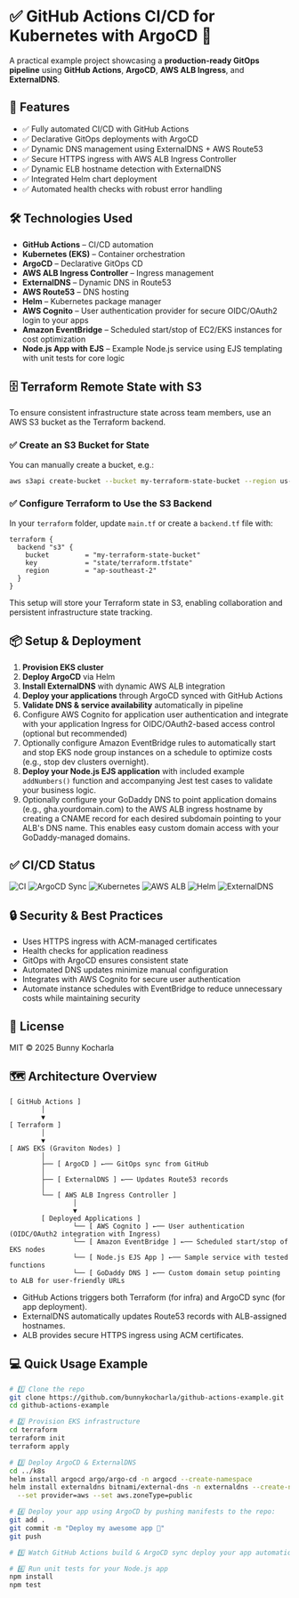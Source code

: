# ✅ GitHub Actions CI/CD for Kubernetes with ArgoCD 🧮

A practical example project showcasing a **production-ready GitOps pipeline** using **GitHub Actions**, **ArgoCD**, **AWS ALB Ingress**, and **ExternalDNS**.

## 🚀 Features

- ✅ Fully automated CI/CD with GitHub Actions
- ✅ Declarative GitOps deployments with ArgoCD
- ✅ Dynamic DNS management using ExternalDNS + AWS Route53
- ✅ Secure HTTPS ingress with AWS ALB Ingress Controller
- ✅ Dynamic ELB hostname detection with ExternalDNS
- ✅ Integrated Helm chart deployment
- ✅ Automated health checks with robust error handling

## 🛠 Technologies Used

- **GitHub Actions** – CI/CD automation
- **Kubernetes (EKS)** – Container orchestration
- **ArgoCD** – Declarative GitOps CD
- **AWS ALB Ingress Controller** – Ingress management
- **ExternalDNS** – Dynamic DNS in Route53
- **AWS Route53** – DNS hosting
- **Helm** – Kubernetes package manager
- **AWS Cognito** – User authentication provider for secure OIDC/OAuth2 login to your apps
- **Amazon EventBridge** – Scheduled start/stop of EC2/EKS instances for cost optimization
- **Node.js App with EJS** – Example Node.js service using EJS templating with unit tests for core logic

## 🗄️ Terraform Remote State with S3

To ensure consistent infrastructure state across team members, use an AWS S3 bucket as the Terraform backend.

### ✅ Create an S3 Bucket for State

You can manually create a bucket, e.g.:

```bash
aws s3api create-bucket --bucket my-terraform-state-bucket --region us-east-1
```

### ✅ Configure Terraform to Use the S3 Backend

In your `terraform` folder, update `main.tf` or create a `backend.tf` file with:

```hcl
terraform {
  backend "s3" {
    bucket         = "my-terraform-state-bucket"
    key            = "state/terraform.tfstate"
    region         = "ap-southeast-2"
  }
}
```

This setup will store your Terraform state in S3, enabling collaboration and persistent infrastructure state tracking.

## 📦 Setup & Deployment

1. **Provision EKS cluster**  
2. **Deploy ArgoCD** via Helm
3. **Install ExternalDNS** with dynamic AWS ALB integration
4. **Deploy your applications** through ArgoCD synced with GitHub Actions
5. **Validate DNS & service availability** automatically in pipeline
6. Configure AWS Cognito for application user authentication and integrate with your application Ingress for OIDC/OAuth2-based access control (optional but recommended)
7. Optionally configure Amazon EventBridge rules to automatically start and stop EKS node group instances on a schedule to optimize costs (e.g., stop dev clusters overnight).
8. **Deploy your Node.js EJS application** with included example `addNumbers()` function and accompanying Jest test cases to validate your business logic.
9. Optionally configure your GoDaddy DNS to point application domains (e.g., gha.yourdomain.com) to the AWS ALB ingress hostname by creating a CNAME record for each desired subdomain pointing to your ALB's DNS name. This enables easy custom domain access with your GoDaddy-managed domains.

## ✅ CI/CD Status

![CI](https://github.com/bunnykocharla/github-actions-example/actions/workflows/deploy.yml/badge.svg)
![ArgoCD Sync](https://img.shields.io/badge/ArgoCD-Synced-brightgreen?logo=argo)
![Kubernetes](https://img.shields.io/badge/Kubernetes-EKS-blue?logo=kubernetes)
![AWS ALB](https://img.shields.io/badge/Ingress-ALB-brightgreen?logo=amazon-aws)
![Helm](https://img.shields.io/badge/Helm-Enabled-blue?logo=helm)
![ExternalDNS](https://img.shields.io/badge/ExternalDNS-Active-success?logo=amazon-aws)

## 🔒 Security & Best Practices

- Uses HTTPS ingress with ACM-managed certificates
- Health checks for application readiness
- GitOps with ArgoCD ensures consistent state
- Automated DNS updates minimize manual configuration
- Integrates with AWS Cognito for secure user authentication
- Automate instance schedules with EventBridge to reduce unnecessary costs while maintaining security

## 📄 License

MIT © 2025 Bunny Kocharla

## 🗺 Architecture Overview

```
[ GitHub Actions ]
        │
        ▼
[ Terraform ]
        │
        ▼
[ AWS EKS (Graviton Nodes) ]
        │
        ├── [ ArgoCD ] ←── GitOps sync from GitHub
        │
        ├── [ ExternalDNS ] ←── Updates Route53 records
        │
        └── [ AWS ALB Ingress Controller ]
                │
                ▼
        [ Deployed Applications ]
                └── [ AWS Cognito ] ←── User authentication (OIDC/OAuth2 integration with Ingress)
                └── [ Amazon EventBridge ] ←── Scheduled start/stop of EKS nodes
                └── [ Node.js EJS App ] ←── Sample service with tested functions
                └── [ GoDaddy DNS ] ←── Custom domain setup pointing to ALB for user-friendly URLs
```

- GitHub Actions triggers both Terraform (for infra) and ArgoCD sync (for app deployment).
- ExternalDNS automatically updates Route53 records with ALB-assigned hostnames.
- ALB provides secure HTTPS ingress using ACM certificates.

## 💻 Quick Usage Example

```bash
# 1️⃣ Clone the repo
git clone https://github.com/bunnykocharla/github-actions-example.git
cd github-actions-example

# 2️⃣ Provision EKS infrastructure
cd terraform
terraform init
terraform apply

# 3️⃣ Deploy ArgoCD & ExternalDNS
cd ../k8s
helm install argocd argo/argo-cd -n argocd --create-namespace
helm install externaldns bitnami/external-dns -n externaldns --create-namespace \
  --set provider=aws --set aws.zoneType=public

# 4️⃣ Deploy your app using ArgoCD by pushing manifests to the repo:
git add .
git commit -m "Deploy my awesome app 🚀"
git push

# 5️⃣ Watch GitHub Actions build & ArgoCD sync deploy your app automatically!

# 6️⃣ Run unit tests for your Node.js app
npm install
npm test
```
